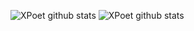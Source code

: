 ![XPoet github stats](https://github-readme-stats.vercel.app/api?username=BeyondXinXin&show_icons=true&theme=nord&include_all_commits=true)
![XPoet github stats](https://github-readme-stats.vercel.app/api/top-langs/?username=BeyondXinXin&layout=compact&theme=nord)
